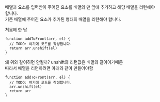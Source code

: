 배열과 요소를 입력받아 주어진 요소를 배열의 맨 앞에 추가하고 해당 배열을 리턴해야 합니다.<br>
기존 배열에 주어진 요소가 추가된 형태의 배열을 리턴해야 합니다.

처음에 한 답
```
function addToFront(arr, el) {
  // TODO: 여기에 코드를 작성합니다.
  return arr.unshift(el)
}
```

왜 위와 같이하면 안될까? unshift의 리턴값은 배열의 길이이기때문<br>
따라서 배열을 리턴하려면 아래와 같이 만들어야함

```
function addToFront(arr, el) {
  // TODO: 여기에 코드를 작성합니다.
  arr.unshift(el)
  return arr
}
```
